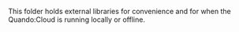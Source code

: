 This folder holds external libraries for convenience and for
 when the Quando:Cloud is running locally or offline.